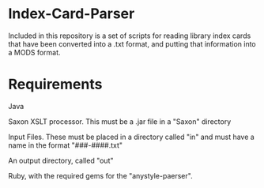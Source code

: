 # Index-Card-Parser
Included in this repository is a set of scripts for reading library index cards that have been converted into a .txt format, and putting that information into a MODS format.

# Requirements
Java

Saxon XSLT processor. This must be a .jar file in a "Saxon" directory

Input Files. These must be placed in a directory called "in" and must have a name in the format "###-####.txt"

An output directory, called "out"

Ruby, with the required gems for the "anystyle-paerser".
